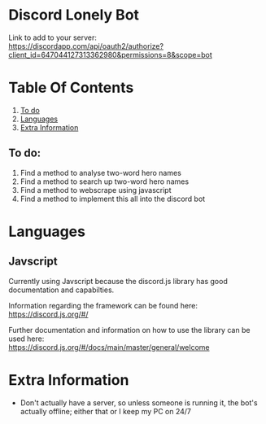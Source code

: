 # Discord Lonely Bot
Link to add to your server: <br>
https://discordapp.com/api/oauth2/authorize?client_id=647044127313362980&permissions=8&scope=bot

# Table Of Contents
1. [To do](#To-Do-List)
2. [Languages](#Languages)
3. [Extra Information](#Extra-Information)

## To do: <a name="To-Do-List"></a>
1. Find a method to analyse two-word hero names
2. Find a method to search up two-word hero names
3. Find a method to webscrape using javascript
4. Find a method to implement this all into the discord bot
# Languages <a name="Languages"></a>
## Javscript
Currently using Javscript because the discord.js library has good documentation and capabilties.<br>

Information regarding the framework can be found here: <br>
https://discord.js.org/#/

Further documentation and information on how to use the library can be used here: <br>
https://discord.js.org/#/docs/main/master/general/welcome


# Extra Information <a name="Extra-Information"></a>
- Don't actually have a server, so unless someone is running it, the bot's actually offline; either that or I keep my PC on 24/7

[comment]: <> (HeHeXD)
